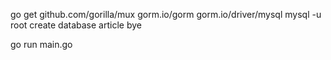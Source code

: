 








go get github.com/gorilla/mux gorm.io/gorm gorm.io/driver/mysql
mysql -u root
create database article
bye


go run main.go